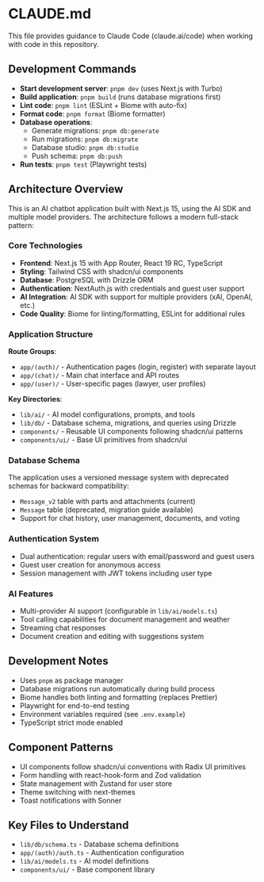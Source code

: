 # CLAUDE.md

This file provides guidance to Claude Code (claude.ai/code) when working with code in this repository.

## Development Commands

- **Start development server**: `pnpm dev` (uses Next.js with Turbo)
- **Build application**: `pnpm build` (runs database migrations first)
- **Lint code**: `pnpm lint` (ESLint + Biome with auto-fix)
- **Format code**: `pnpm format` (Biome formatter)
- **Database operations**:
  - Generate migrations: `pnpm db:generate`
  - Run migrations: `pnpm db:migrate`
  - Database studio: `pnpm db:studio`
  - Push schema: `pnpm db:push`
- **Run tests**: `pnpm test` (Playwright tests)

## Architecture Overview

This is an AI chatbot application built with Next.js 15, using the AI SDK and multiple model providers. The architecture follows a modern full-stack pattern:

### Core Technologies
- **Frontend**: Next.js 15 with App Router, React 19 RC, TypeScript
- **Styling**: Tailwind CSS with shadcn/ui components
- **Database**: PostgreSQL with Drizzle ORM
- **Authentication**: NextAuth.js with credentials and guest user support
- **AI Integration**: AI SDK with support for multiple providers (xAI, OpenAI, etc.)
- **Code Quality**: Biome for linting/formatting, ESLint for additional rules

### Application Structure

**Route Groups**:
- `app/(auth)/` - Authentication pages (login, register) with separate layout
- `app/(chat)/` - Main chat interface and API routes  
- `app/(user)/` - User-specific pages (lawyer, user profiles)

**Key Directories**:
- `lib/ai/` - AI model configurations, prompts, and tools
- `lib/db/` - Database schema, migrations, and queries using Drizzle
- `components/` - Reusable UI components following shadcn/ui patterns
- `components/ui/` - Base UI primitives from shadcn/ui

### Database Schema
The application uses a versioned message system with deprecated schemas for backward compatibility:
- `Message_v2` table with parts and attachments (current)
- `Message` table (deprecated, migration guide available)
- Support for chat history, user management, documents, and voting

### Authentication System
- Dual authentication: regular users with email/password and guest users
- Guest user creation for anonymous access
- Session management with JWT tokens including user type

### AI Features
- Multi-provider AI support (configurable in `lib/ai/models.ts`)
- Tool calling capabilities for document management and weather
- Streaming chat responses
- Document creation and editing with suggestions system

## Development Notes

- Uses `pnpm` as package manager
- Database migrations run automatically during build process
- Biome handles both linting and formatting (replaces Prettier)
- Playwright for end-to-end testing
- Environment variables required (see `.env.example`)
- TypeScript strict mode enabled

## Component Patterns

- UI components follow shadcn/ui conventions with Radix UI primitives
- Form handling with react-hook-form and Zod validation
- State management with Zustand for user store
- Theme switching with next-themes
- Toast notifications with Sonner

## Key Files to Understand

- `lib/db/schema.ts` - Database schema definitions
- `app/(auth)/auth.ts` - Authentication configuration
- `lib/ai/models.ts` - AI model definitions
- `components/ui/` - Base component library